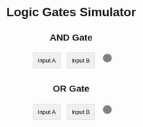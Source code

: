 <!DOCTYPE html>
<html>
<head>
    <title>Logic Gates Simulator</title>
    <style>
        body {
            font-family: Arial, sans-serif;
            text-align: center;
        }
.gate {
            margin-bottom: 20px;
        }
        .input-button {
            margin: 5px;
            padding: 10px;
            background-color: #f0f0f0;
            border: 1px solid #ddd;
            cursor: pointer;
        }
.output-light {
                        width: 20px;
            height: 20px;
            border-radius: 50%;
            display: inline-block;
            background-color: grey;
            margin-left: 10px;
        }
        .output-light.on {
            background-color: green;
        }
    </style>
</head>
<body>
    <h1>Logic Gates Simulator</h1>
    <div id="gates">
        <div class="gate">
            <h2>AND Gate</h2>
            <button class="input-button" onclick="computeGate('AND', 0)">Input A</button>
            <button class="input-button" onclick="computeGate('AND', 1)">Input B</button>
            <div class="output-light" id="AND-output"></div>
        </div>
        <div class="gate">
            <h2>OR Gate</h2>
            <button class="input-button" onclick="computeGate('OR', 0)">Input A</button>
            <button class="input-button" onclick="computeGate('OR', 1)">Input B</button>
            <div class="output-light" id="OR-output"></div>
        </div>
        <!-- Add more gates here if needed -->
    </div>
<script>
        let inputs = {
            'AND': [false, false],
            'OR': [false, false]
            // Add more gates here if needed
        };
function computeGate(gateType, inputIndex) {
            inputs[gateType][inputIndex] = !inputs[gateType][inputIndex];
            updateOutput(gateType);
        }
function updateOutput(gateType) {
            let output = false;
            if (gateType === 'AND') {
                output = inputs['AND'][0] && inputs['AND'][1];
            } else if (gateType === 'OR') {
                output = inputs['OR'][0] || inputs['OR'][1];
            }
            // Add more logic for other gates if added
            let outputElement = document.getElementById(gateType + '-output');
            outputElement.className = output ? 'output-light on' : 'output-light';
        }
    </script>
</body>
</html>
